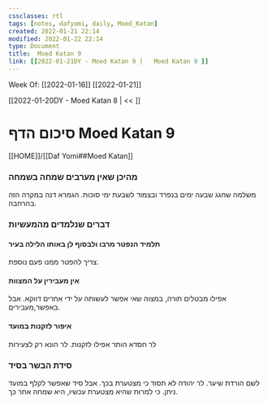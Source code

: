 ```yaml
---
cssclasses: rtl
tags: [notes, dafyomi, daily, Moed_Katan] 
created: 2022-01-21 22:14
modified: 2022-01-22 22:14
type: Document
title:  Moed Katan 9
link: [[2022-01-21DY - Moed Katan 9 |   Moed Katan 9 ]]
---
```

Week Of: [[2022-01-16]]
[[2022-01-21]]

[[2022-01-20DY - Moed Katan 8 | << ]] 

# סיכום הדף  Moed Katan 9

[[HOME]]/[[Daf Yomi##Moed Katan]]

### מהיכן שאין מערבים שמחה בשמחה
משלמה שחגג שבעה ימים בנפרד ובצמוד לשבעת ימי סוכות.
הגמרא דנה במקרה הזה בהרחבה.
### דברים שנלמדים מהמעשיות
#### תלמיד הנפטר מרבו ולבסוף לן באותו הלילה בעיר
צריך להפטר ממנו פעם נוספת.
#### אין מעבירין על המצוות
אפילו מבטלים תורה, במצוה שאי אפשר לעשותה על ידי אחרים דווקא. אבל באפשר,מעבירים.
#### איפור לזקנות במועד
לר חסדא הותר אפילו לזקנות. לר הונא רק לצעירות
### סידת הבשר בסיד
לשם הורדת שיער. לר יהודה לא תסוד כי מצטערת בכך. אבל סיד שאפשר לקלף במועד ניתן. כי למרות שהיא מצטערת עכשיו, היא שמחה אחר כך.
